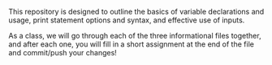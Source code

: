 This repository is designed to outline the basics of variable declarations and usage, print statement options and syntax, and effective use of inputs.

As a class, we will go through each of the three informational files together, and after each one, you will fill in a short assignment at the end of the file and commit/push your changes!